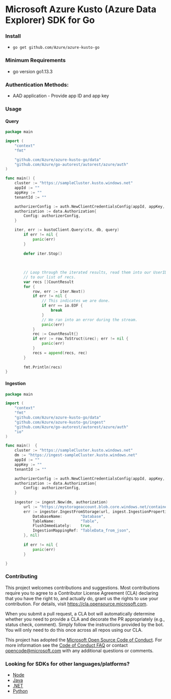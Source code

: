# Microsoft Azure Kusto (Azure Data Explorer) SDK for Go

### Install

* `go get github.com/Azure/azure-kusto-go`

### Minimum Requirements

* go version go1.13.3

### Authentication Methods:

* AAD application - Provide app ID and app key

### Usage

#### Query

```go
package main

import (
    "context"
    "fmt"

    "github.com/Azure/azure-kusto-go/data"
    "github.com/Azure/go-autorest/autorest/azure/auth"
)

func main() {
    cluster := "https://sampleCluster.kusto.windows.net"
    appId := ""
    appKey := ""
    tenantId := ""

    authorizerConfig := auth.NewClientCredentialsConfig(appId, appKey, tenantId)
    authorization := data.Authorization{
        Config: authorizerConfig,
    }

    iter, err := kustoClient.Query(ctx, db, query)
    	if err != nil {
    		panic(err)
    	}
    
    	defer iter.Stop()
    
    
    
    	// Loop through the iterated results, read them into our UserID structs and append them
    	// to our list of recs.
    	var recs []CountResult
    	for {
    		row, err := iter.Next()
    		if err != nil {
    			// This indicates we are done.
    			if err == io.EOF {
    				break
    			}
    			// We ran into an error during the stream.
    			panic(err)
    		}
    		rec := CountResult{}
    		if err := row.ToStruct(&rec); err != nil {
    			panic(err)
    		}
    		recs = append(recs, rec)
    	}
    
    	fmt.Println(recs)
}
```

#### Ingestion

```go
package main

import (
	"context"
	"fmt"
	"github.com/Azure/azure-kusto-go/data"
	"github.com/Azure/azure-kusto-go/ingest"
	"github.com/Azure/go-autorest/autorest/azure/auth"
	"io"
)

func main()  {
    cluster := "https://sampleCluster.kusto.windows.net"
    dm := "https://ingest-sampleCluster.kusto.windows.net"
    appId := ""
    appKey := ""
    tenantId := ""

    authorizerConfig := auth.NewClientCredentialsConfig(appId, appKey, tenantId)
    authorization := data.Authorization{
        Config: authorizerConfig,
    }
    
    ingestor := ingest.New(dm, authorization)
    	url := "https://mystorageaccount.blob.core.windows.net/container/folder/data.json?sp=r&st=2020-02-01T18:51:17Z&se=2020-12-13T02:51:17Z&spr=https&sv=2019-02-02&sr=b&sig=***"
    	err := ingestor.IngestFromStorage(url, ingest.IngestionProperties{
    		DatabaseName:        "Database",
    		TableName:           "Table",
    		FlushImmediately:    true,
    		IngestionMappingRef: "TableData_from_json",
    	}, nil)
    
    	if err != nil {
    		panic(err)
    	} 

}

```

### Contributing

This project welcomes contributions and suggestions.  Most contributions require you to agree to a
Contributor License Agreement (CLA) declaring that you have the right to, and actually do, grant us
the rights to use your contribution. For details, visit https://cla.opensource.microsoft.com.

When you submit a pull request, a CLA bot will automatically determine whether you need to provide
a CLA and decorate the PR appropriately (e.g., status check, comment). Simply follow the instructions
provided by the bot. You will only need to do this once across all repos using our CLA.

This project has adopted the [Microsoft Open Source Code of Conduct](https://opensource.microsoft.com/codeofconduct/).
For more information see the [Code of Conduct FAQ](https://opensource.microsoft.com/codeofconduct/faq/) or
contact [opencode@microsoft.com](mailto:opencode@microsoft.com) with any additional questions or comments.

### Looking for SDKs for other languages/platforms?

- [Node](https://github.com/azure/azure-kusto-node)
- [Java](https://github.com/azure/azure-kusto-java)
- [.NET](https://docs.microsoft.com/en-us/azure/kusto/api/netfx/about-the-sdk)
- [Python](https://github.com/Azure/azure-kusto-python)
